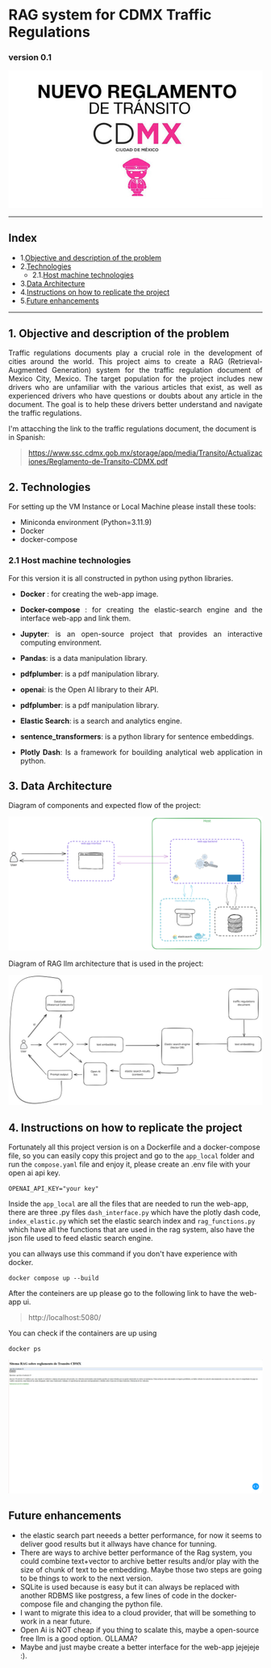 # RAG system for CDMX Traffic Regulations
### version 0.1

<p align="center">
  <img src="images\650_1200.jpg">
</p>

---
## Index
- 1.[Objective and description of the problem](#1-objective-and-description-of-the-problem)
- 2.[Technologies](#2-technologies)
  - 2.1.[Host machine technologies](#21-host-machine-technologies)
- 3.[Data Architecture](#3-data-architecture)
- 4.[Instructions on how to replicate the project](#4-instructions-on-how-to-replicate-the-project)
- 5.[Future enhancements](#5-future-enhancements)

---
## 1. Objective and description of the problem
<p align="justify">
Traffic regulations documents play a crucial role in the development of cities around the world. This project aims to create a RAG (Retrieval-Augmented Generation) system for the traffic regulation document of Mexico City, Mexico. The target population for the project includes new drivers who are unfamiliar with the various articles that exist, as well as experienced drivers who have questions or doubts about any article in the document. The goal is to help these drivers better understand and navigate the traffic regulations.
</p>

I'm attacching the link to the traffic regulations document, the document is in Spanish:
>https://www.ssc.cdmx.gob.mx/storage/app/media/Transito/Actualizaciones/Reglamento-de-Transito-CDMX.pdf

## 2. Technologies
For setting up the VM Instance or Local Machine please install these tools:

- Miniconda environment (Python=3.11.9)
- Docker
- docker-compose

### 2.1  Host machine technologies
For this version it is all constructed in python using python libraries.
- <p align="justify">
  <b>Docker</b> : for creating the web-app image.
  </p>
- <p align="justify">
  <b>Docker-compose</b> : for creating the elastic-search engine and the interface web-app and link them.
  </p>

- <p align="justify">
  <b>Jupyter</b>:  is an open-source project that provides an interactive computing environment.
  </p>
  
- <p align="justify">
  <b>Pandas</b>:  is a data manipulation library.
  </p>

- <p align="justify">
  <b>pdfplumber</b>: is a pdf manipulation library.
  </p>

- <p align="justify">
  <b>openai</b>: is the Open AI library to their API.
  </p>

- <p align="justify">
  <b>pdfplumber</b>: is a pdf manipulation library.
  </p>
  
- <p align="justify">
  <b>Elastic Search</b>: is a search and analytics engine.
  </p>

- <p align="justify">
  <b>sentence_transformers</b>: is a python library for sentence embeddings.
  </p>

- <p align="justify">
  <b>Plotly Dash</b>: Is a framework for bouilding analytical web application in python.
  </p>
  
## 3. Data Architecture
Diagram of components and expected flow of the project:
<p align="center">
  <img src="images\transit_diagram_architecture_v1.svg">
</p>

Diagram of RAG llm architecture that is used in the project:
<p align="center">
  <img src="images\data_cycle_diagram_v2.svg">
</p>

## 4. Instructions on how to replicate the project
Fortunately all this project version is on a Dockerfile and a docker-compose file, so you can easily copy this project and go to the <code>app_local</code> folder and run the <code>compose.yaml</code> file and enjoy it, please create an .env file with your open ai api key.

```
OPENAI_API_KEY="your key"
```
Inside the <code>app_local</code> are all the files that are needed to run the web-app, there are three .py files <code>dash_interface.py</code> which have the plotly dash code, <code>index_elastic.py</code> which set the elastic search index and <code>rag_functions.py</code> which have all the functions that are used in the rag system, also have the json file used to feed elastic search engine.

you can allways use this command if you don't have experience with docker.
```
docker compose up --build
```
After the conteiners are up please go to the following link to have the web-app ui.
> http://localhost:5080/

You can check if the containers are up using 

```
docker ps
```

<p align="center">
  <img src="images\rag_prueba.png">
</p>

## Future enhancements
- the elastic search part neeeds a better performance, for now it seems to deliver good results but it allways have chance for tunning.
- There are ways to archive better performance of the Rag system, you could combine text+vector to archive better results and/or play with the size of chunk of text to be embedding. Maybe those two steps are going to be things to work to the next version.
- SQLite is used because is easy but it can always be replaced with another RDBMS like postgress, a few lines of code in the docker-compose file and changing the python file.
- I want to migrate this idea to a cloud provider, that will be something to work in a near future.
- Open Ai is NOT cheap if you thing to scalate this, maybe a open-source free llm is a good option. OLLAMA?
- Maybe and just maybe create a better interface for the web-app jejejeje :).
